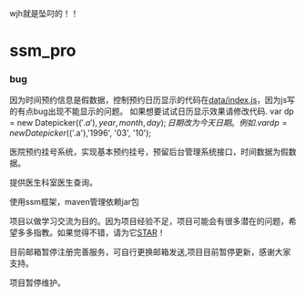 wjh就是坠叼的！！
# ssm_pro

### bug
因为时间预约信息是假数据，控制预约日历显示的代码在[data/index.js](https://github.com/sfturing/hosp_order/blob/master/ssm_pro/src/main/webapp/assets/date/js/index.js)，因为js写的有点bug出现不能显示的问题。
如果想要试试日历显示效果请修改代码.
var dp = new Datepicker($('.a'), year, month, day);日期改为今天日期。例如. var dp = new Datepicker($('.a'),'1996', '03', '10');



医院预约挂号系统，实现基本预约挂号，预留后台管理系统接口，时间数据为假数据。

提供医生科室医生查询。

使用ssm框架，maven管理依赖jar包


项目以做学习交流为目的。因为项目经验不足，项目可能会有很多潜在的问题，希望多多指教。如果觉得不错，请为它[STAR](https://github.com/sfturing/hosp_order/stargazers)！


目前邮箱暂停注册完善服务，可自行更换邮箱发送,项目目前暂停更新，感谢大家支持。


项目暂停维护。




